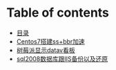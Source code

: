 # Table of contents

* [目录](README.md)
* [Centos7搭建ss+bbr加速](centos7-da-jian-ss+bbr-jia-su.md)
* [树莓派显示datav看板](shu-pai-xian-shi-datav-kan-ban.md)
* [sql2008数据库跟IIS备份以及还原](sql2008-shu-ju-ku-gen-iis-bei-fen-yi-ji-hai-yuan.md)

